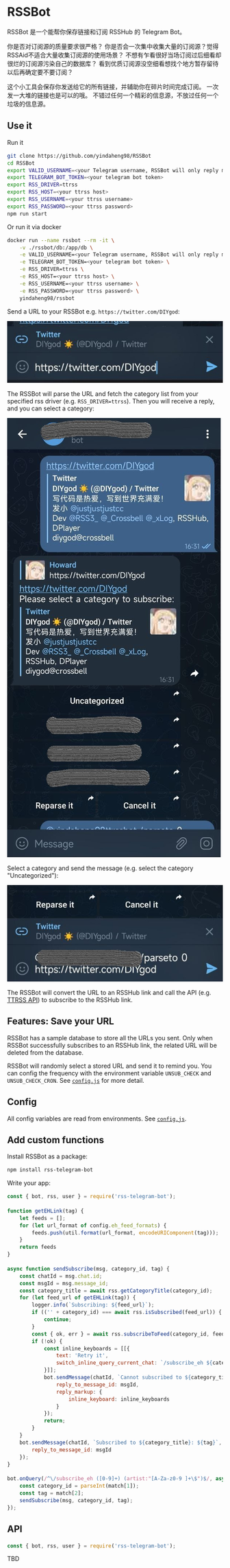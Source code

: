 # RSSBot

RSSBot 是一个能帮你保存链接和订阅 RSSHub 的 Telegram Bot。

你是否对订阅源的质量要求很严格？
你是否会一次集中收集大量的订阅源？觉得RSSAid不适合大量收集订阅源的使用场景？
不想有乍看很好当场订阅过后细看却很烂的订阅源污染自己的数据库？
看到优质订阅源没空细看想找个地方暂存留待以后再确定要不要订阅？

这个小工具会保存你发送给它的所有链接，并辅助你在碎片时间完成订阅。
一次发一大堆的链接也是可以的哦。
不错过任何一个精彩的信息源，不放过任何一个垃圾的信息源。

## Use it

Run it

```sh
git clone https://github.com/yindaheng98/RSSBot
cd RSSBot
export VALID_USERNAME=<your Telegram username, RSSBot will only reply messages sent from this username>
export TELEGRAM_BOT_TOKEN=<your telegram bot token>
export RSS_DRIVER=ttrss
export RSS_HOST=<your ttrss host>
export RSS_USERNAME=<your ttrss username>
export RSS_PASSWORD=<your ttrss password>
npm run start
```

Or run it via docker

```sh
docker run --name rssbot --rm -it \
    -v ./rssbot/db:/app/db \
    -e VALID_USERNAME=<your Telegram username, RSSBot will only reply messages sent from this username> \
    -e TELEGRAM_BOT_TOKEN=<your telegram bot token> \
    -e RSS_DRIVER=ttrss \
    -e RSS_HOST=<your ttrss host> \
    -e RSS_USERNAME=<your ttrss username> \
    -e RSS_PASSWORD=<your ttrss password> \
    yindaheng98/rssbot
```

Send a URL to your RSSBot e.g. `https://twitter.com/DIYgod`:

![](_/use1.jpg)

The RSSBot will parse the URL and fetch the category list from your specified rss driver (e.g. `RSS_DRIVER=ttrss`).
Then you will receive a reply, and you can select a category:

![](_/use2.jpg)

Select a category and send the message (e.g. select the category "Uncategorized"):

![](_/use3.jpg)

The RSSBot will convert the URL to an RSSHub link and call the API (e.g. [TTRSS API](https://tt-rss.org/wiki/ApiReference)) to subscribe to the RSSHub link.

## Features: Save your URL

RSSBot has a sample database to store all the URLs you sent.
Only when RSSBot successfully subscribes to an RSSHub link, the related URL will be deleted from the database.

RSSBot will randomly select a stored URL and send it to remind you.
You can config the frequency with the environment variable `UNSUB_CHECK` and `UNSUB_CHECK_CRON`. See [`config.js`](config.js) for more detail.

## Config

All config variables are read from environments. See [`config.js`](config.js).

## Add custom functions

Install RSSBot as a package:

```sh
npm install rss-telegram-bot
```

Write your app:

```js
const { bot, rss, user } = require('rss-telegram-bot');

function getEHLink(tag) {
    let feeds = [];
    for (let url_format of config.eh_feed_formats) {
        feeds.push(util.format(url_format, encodeURIComponent(tag)));
    }
    return feeds
}

async function sendSubscribe(msg, category_id, tag) {
    const chatId = msg.chat.id;
    const msgId = msg.message_id;
    const category_title = await rss.getCategoryTitle(category_id);
    for (let feed_url of getEHLink(tag)) {
        logger.info(`Subscribing: ${feed_url}`);
        if (('' + category_id) === await rss.isSubscribed(feed_url)) {
            continue;
        }
        const { ok, err } = await rss.subscribeToFeed(category_id, feed_url);
        if (!ok) {
            const inline_keyboards = [[{
                text: 'Retry it',
                switch_inline_query_current_chat: `/subscribe_eh ${category_id} ${tag}`
            }]];
            bot.sendMessage(chatId, `Cannot subscribed to ${category_title}: ${err}`, {
                reply_to_message_id: msgId,
                reply_markup: {
                    inline_keyboard: inline_keyboards
                }
            });
            return;
        }
    }
    bot.sendMessage(chatId, `Subscribed to ${category_title}: ${tag}`, {
        reply_to_message_id: msgId
    });
}

bot.onQuery(/^\/subscribe_eh ([0-9]+) (artist:"[A-Za-z0-9 ]+\$")$/, async (msg, match) => {
    const category_id = parseInt(match[1]);
    const tag = match[2];
    sendSubscribe(msg, category_id, tag);
});
```

## API

```js
const { bot, rss, user } = require('rss-telegram-bot');
```

TBD

